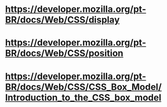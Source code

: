 # https://developer.mozilla.org/pt-BR/docs/Web/CSS/display

# https://developer.mozilla.org/pt-BR/docs/Web/CSS/position

# https://developer.mozilla.org/pt-BR/docs/Web/CSS/CSS_Box_Model/Introduction_to_the_CSS_box_model